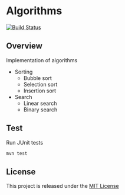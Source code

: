 # Algorithms
[![Build Status](https://travis-ci.org/nmuzychuk/algorithms.svg?branch=master)](https://travis-ci.org/nmuzychuk/algorithms)

## Overview
Implementation of algorithms
- Sorting
    - Bubble sort
    - Selection sort
    - Insertion sort
- Search
    - Linear search
    - Binary search

## Test
Run JUnit tests
```bash
mvn test
```

## License
This project is released under the [MIT License](LICENSE.txt)
